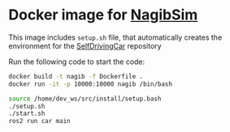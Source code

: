 # Docker image for [NagibSim](https://github.com/vadim-rm/NagibCarSimulator)

This image includes `setup.sh` file, that automatically creates the environment for the [SelfDrivingCar](https://github.com/proton-bit/SelfDrivingCar) repository

Run the following code to start the code:
```bash
docker build -t nagib -f Dockerfile .
docker run -it -p 10000:10000 nagib /bin/bash

source /home/dev_ws/src/install/setup.bash
./setup.sh
./start.sh
ros2 run car main
```
